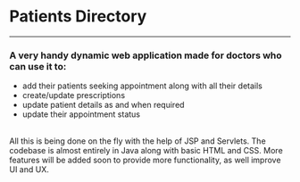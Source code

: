 <h1>Patients Directory</h1>
<hr>
<h3>A very handy dynamic web application made for doctors who can use it to:</h3>
<ul>
  <li>add their patients seeking appointment along with all their details</li>
  <li>create/update prescriptions</li>
  <li>update patient details as and when required</li>
  <li>update their appointment status</li> 
 </ul>
 <br>
 All this is being done on the fly with the help of JSP and Servlets. The codebase is almost entirely in Java along with basic HTML and CSS. More features will be added soon to provide more functionality, as well improve UI and UX.
